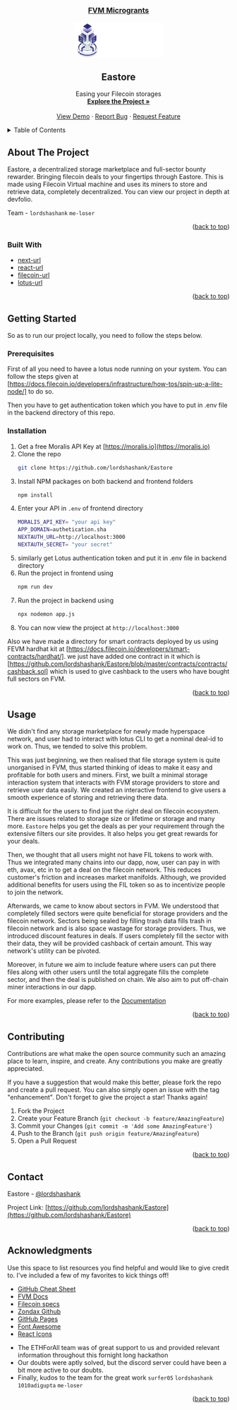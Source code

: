 <!--
*** Thanks for checking out the Best-README-Template. If you have a suggestion
*** that would make this better, please fork the repo and create a pull request
*** or simply open an issue with the tag "enhancement".
*** Don't forget to give the project a star!
*** Thanks again! Now go create something AMAZING! :D
-->

<!-- PROJECT SHIELDS -->
<!--
*** I'm using markdown "reference style" links for readability.
*** Reference links are enclosed in brackets [ ] instead of parentheses ( ).
*** See the bottom of this document for the declaration of the reference variables
*** for contributors-url, forks-url, etc. This is an optional, concise syntax you may use.
*** https://www.markdownguide.org/basic-syntax/#reference-style-links
-->

<!-- [![Contributors][contributors-shield]][contributors-url]
[![Forks][forks-shield]][forks-url]
[![Stargazers][stars-shield]][stars-url]
[![Issues][issues-shield]][issues-url]
[![MIT License][license-shield]][license-url]
[![LinkedIn][linkedin-shield]][linkedin-url] -->

<!-- PROJECT LOGO -->
<br />
<div align="center">
<h3> <u>FVM Microgrants<br> </u></h3>
  <a href="https://github.com/lordshashank/Eastore">
    <img src="./frontend/public/logo.png" alt="Logo" width="200" height="80">
  </a>

<h2 align="center">Eastore</h2>

  <p align="center">
   Easing your Filecoin storages
    <br />
    <a href="https://devfolio.co/projects/eastore-e336"><strong>Explore the Project »</strong></a>
    <br />
    <br />
    <!-- to edit -->
    <a href="https://youtu.be/63_99bHQNsg">View Demo</a> 
    ·
    <a href="https://github.com/lordshashank/Eastore/issues">Report Bug</a>
    ·
    <a href="https://github.com/lordshashank/Eastore/issues">Request Feature</a>
  </p>
</div>

<!-- TABLE OF CONTENTS -->
<details>
  <summary>Table of Contents</summary>
  <ol>
    <li>
      <a href="#about-the-project">About The Project</a>
      <ul>
        <li><a href="#built-with">Built With</a></li>
      </ul>
    </li>
<!--     <li> -->
<!--       <a href="#getting-started">Getting Started</a>
      <ul>
        <li><a href="#prerequisites">Prerequisites</a></li>
        <li><a href="#installation">Installation</a></li>
      </ul> -->
<!--     </li> -->
    <li><a href="#usage">Usage</a></li>
    <li><a href="#contributing">Contributing</a></li>
    <li><a href="#contact">Contact</a></li>
    <li><a href="#acknowledgments">Acknowledgments</a></li>
  </ol>
</details>

<!-- ABOUT THE PROJECT -->

## About The Project

Eastore, a decentralized storage marketplace and full-sector bounty rewarder. Bringing filecoin deals to your fingertips through Eastore. This is made using Filecoin Virtual machine and uses its miners to store and retrieve data, completely decentralized. You can view our project in depth at devfolio.

Team - `lordshashank` `me-loser`

<p align="right">(<a href="#readme-top">back to top</a>)</p>

### Built With

- [next-url]
- [react-url]
- [filecoin-url]
- [lotus-url]

<p align="right">(<a href="#readme-top">back to top</a>)</p>

<!-- GETTING STARTED -->

## Getting Started

So as to run our project locally, you need to follow the steps below.

### Prerequisites

First of all you need to havee a lotus node running on your system. You can follow the steps given at [https://docs.filecoin.io/developers/infrastructure/how-tos/spin-up-a-lite-node/] to do so.

Then you have to get authentication token which you have to put in .env file in the backend directory of this repo.

### Installation

1. Get a free Moralis API Key at [https://moralis.io](https://moralis.io)
2. Clone the repo
   ```sh
   git clone https://github.com/lordshashank/Eastore
   ```
3. Install NPM packages on both backend and frontend folders
   ```sh
   npm install
   ```
4. Enter your API in `.env` of frontend directory
   ```sh
   MORALIS_API_KEY= "your api key"
   APP_DOMAIN=authetication.sha
   NEXTAUTH_URL=http://localhost:3000
   NEXTAUTH_SECRET= "your secret"
   ```
5. similarly get Lotus authentication token and put it in .env file in backend directory
6. Run the project in frontend using
   ```sh
   npm run dev
   ```
7. Run the project in backend using
   ```sh
   npx nodemon app.js
   ```
8. You can now view the project at `http://localhost:3000`

Also we have made a directory for smart contracts deployed by us using FEVM hardhat kit at [https://docs.filecoin.io/developers/smart-contracts/hardhat/]. we just have added one contract in it which is [https://github.com/lordshashank/Eastore/blob/master/contracts/contracts/cashback.sol] which is used to give cashback to the users who have bought full sectors on FVM.

<p align="right">(<a href="#readme-top">back to top</a>)</p>

<!-- USAGE EXAMPLES -->

## Usage

We didn't find any storage marketplace for newly made hyperspace network, and user had to interact with lotus CLI to get a nominal deal-id to work on. Thus, we tended to solve this problem. <br/>

This was just beginning, we then realised that file storage system is quite unorganised in FVM, thus started thinking of ideas to make it easy and profitable for both users and miners. First, we built a minimal storage interaction system that interacts with FVM storage providers to store and retrieve user data easily. We created an interactive frontend to give users a smooth experience of storing and retrieving there data. <br/>

It is difficult for the users to find just the right deal on filecoin ecosystem. There are issues related to storage size or lifetime or storage and many more. `Eastore` helps you get the deals as per your requirement through the extensive filters our site provides. It also helps you get great rewards for your deals. <br/>

Then, we thought that all users might not have FIL tokens to work with. Thus we integrated many chains into our dapp, now, user can pay in with eth, avax, etc in to get a deal on the filecoin network. This reduces customer's friction and increases market manifolds. Although, we provided additional benefits for users using the FIL token so as to incentivize people to join the network. <br/>

Afterwards, we came to know about sectors in FVM. We understood that completely filled sectors were quite beneficial for storage providers and the filecoin network. Sectors being sealed by filling trash data fills trash in filecoin network and is also space wastage for storage providers. Thus, we introduced discount features in deals. If users completely fill the sector with their data, they will be provided cashback of certain amount. This way network's utility can be pivoted. <br/>

Moreover, in future we aim to include feature where users can put there files along with other users until the total aggregate fills the complete sector, and then the deal is published on chain. We also aim to put off-chain miner interactions in our dapp.

For more examples, please refer to the [Documentation](https://devfolio.co/projects/eastore-e336)

<p align="right">(<a href="#readme-top">back to top</a>)</p>

<!-- CONTRIBUTING -->

## Contributing

Contributions are what make the open source community such an amazing place to learn, inspire, and create. Any contributions you make are greatly appreciated.

If you have a suggestion that would make this better, please fork the repo and create a pull request. You can also simply open an issue with the tag "enhancement".
Don't forget to give the project a star! Thanks again!

1. Fork the Project
2. Create your Feature Branch (`git checkout -b feature/AmazingFeature`)
3. Commit your Changes (`git commit -m 'Add some AmazingFeature'`)
4. Push to the Branch (`git push origin feature/AmazingFeature`)
5. Open a Pull Request

<p align="right">(<a href="#readme-top">back to top</a>)</p>

<!-- CONTACT -->

## Contact

Eastore - [@lordshashank](https://twitter.com/urshashankt)

Project Link: [https://github.com/lordshashank/Eastore](https://github.com/lordshashank/Eastore)

<p align="right">(<a href="#readme-top">back to top</a>)</p>

<!-- ACKNOWLEDGMENTS -->

## Acknowledgments

Use this space to list resources you find helpful and would like to give credit to. I've included a few of my favorites to kick things off!

- [GitHub Cheat Sheet](https://github.com/filecoin-project/community/discussions/585)
- [FVM Docs](https://docs.filecoin.io/fvm/)
- [Filecoin specs](http://spec.filecoin.io/)
- [Zondax Github](https://github.com/Zondax/filecoin-solidity)
- [GitHub Pages](https://pages.github.com)
- [Font Awesome](https://fontawesome.com)
- [React Icons](https://react-icons.github.io/react-icons/search)

* []() The ETHForAll team was of great support to us and provided relevant information throughout this fornight long hackathon
* []() Our doubts were aptly solved, but the discord server could have been a bit more active to our doubts.
* []() Finally, kudos to the team for the great work `surfer05` `lordshashank` `1010adigupta` `me-loser`
<p align="right">(<a href="#readme-top">back to top</a>)</p>

<!-- MARKDOWN LINKS & IMAGES -->
<!-- https://www.markdownguide.org/basic-syntax/#reference-style-links -->

[next.js]: https://img.shields.io/badge/next.js-000000?style=for-the-badge&logo=nextdotjs&logoColor=white
[next-url]: https://nextjs.org/
[react.js]: https://img.shields.io/badge/React-20232A?style=for-the-badge&logo=react&logoColor=61DAFB
[react-url]: https://reactjs.org/
[filecoin-url]: https://filecoin.io/
[lotus-url]: https://lotus.filecoin.io/
